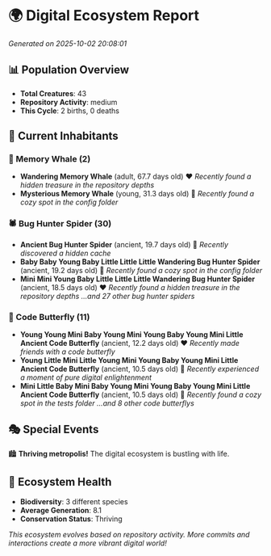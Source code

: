 # 🌍 Digital Ecosystem Report
*Generated on 2025-10-02 20:08:01*

## 📊 Population Overview
- **Total Creatures**: 43
- **Repository Activity**: medium
- **This Cycle**: 2 births, 0 deaths

## 👥 Current Inhabitants

### 🐋 Memory Whale (2)
- **Wandering Memory Whale** (adult, 67.7 days old) ❤️
  *Recently found a hidden treasure in the repository depths*
- **Mysterious Memory Whale** (young, 31.3 days old) 💛
  *Recently found a cozy spot in the config folder*

### 🕷️ Bug Hunter Spider (30)
- **Ancient Bug Hunter Spider** (ancient, 19.7 days old) 💛
  *Recently discovered a hidden cache*
- **Baby Baby Young Baby Little Little Little Wandering Bug Hunter Spider** (ancient, 19.2 days old) 💛
  *Recently found a cozy spot in the config folder*
- **Mini Mini Young Baby Little Little Little Wandering Bug Hunter Spider** (ancient, 18.5 days old) ❤️
  *Recently found a hidden treasure in the repository depths*
  *...and 27 other bug hunter spiders*

### 🦋 Code Butterfly (11)
- **Young Young Mini Baby Young Mini Young Baby Young Mini Little Ancient Code Butterfly** (ancient, 12.2 days old) ❤️
  *Recently made friends with a code butterfly*
- **Young Little Mini Little Young Mini Young Baby Young Mini Little Ancient Code Butterfly** (ancient, 10.5 days old) 💚
  *Recently experienced a moment of pure digital enlightenment*
- **Mini Little Baby Mini Baby Young Mini Young Baby Young Mini Little Ancient Code Butterfly** (ancient, 10.5 days old) 💛
  *Recently found a cozy spot in the tests folder*
  *...and 8 other code butterflys*

## 🎭 Special Events

🏙️ **Thriving metropolis!** The digital ecosystem is bustling with life.

## 🔬 Ecosystem Health
- **Biodiversity**: 3 different species
- **Average Generation**: 8.1
- **Conservation Status**: Thriving

*This ecosystem evolves based on repository activity. More commits and interactions create a more vibrant digital world!*